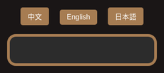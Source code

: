 <html lang="zh-Hant">
<head>
  <meta charset="UTF-8" />
  <meta name="viewport" content="width=device-width, initial-scale=1.0"/>
  <title>飯店QA</title>
  <style>
    html, body {
      margin: 0; padding: 0;
      background-color: #1a1616;
      font-family: 'Segoe UI', Tahoma, Geneva, Verdana, sans-serif;
      display: flex; flex-direction: column; align-items: center;
      height: 100vh;
    }
    .lang-switcher {
      margin: 20px;
    }
    .lang-switcher button {
      margin: 0 10px;
      padding: 8px 16px;
      font-size: 1rem;
      border: none;
      border-radius: 5px;
      cursor: pointer;
      background-color: #a67c52;
      color: white;
      transition: background-color 0.3s;
    }
    .lang-switcher button:hover {
      background-color: #8b653f;
    }
    .qa-container {
      background-color: #2c2c2c;
      border: 6px solid #a67c52;
      border-radius: 20px;
      padding: 30px 25px;
      width: 100%;
      max-width: 800px; /* 電腦最大寬度 */
      margin: 0 20px;   /* 左右留空，手機桌面都適用 */
      box-sizing: border-box;
      overflow-y: auto;
      max-height: 85vh;
      -webkit-overflow-scrolling: touch;
    }
    .qa-item {
      margin-bottom: 20px;
    }
    .question {
      cursor: pointer;
      font-size: 1.5rem;
      color: #FFC107;
      margin-bottom: 8px;
      display: flex;
      justify-content: space-between;
      align-items: center;
      background-color: #444;
      padding: 12px 16px;
      border-radius: 10px;
      user-select: none;
      transition: background-color 0.3s;
    }
    .question:hover {
      background-color: #555;
    }
    .arrow {
      font-size: 1.2rem;
      color: #FFC107;
    }
    .answer {
      max-height: 0;
      overflow: hidden;
      transition: max-height 0.4s ease, padding 0.3s ease;
      font-size: 1.1rem;
      color: #fff;
      background-color: #3a3a3a;
      border-radius: 8px;
      padding: 0 16px;
      line-height: 1.6;
    }
    .answer.open {
      max-height: 800px;
      padding: 15px 16px;
    }
    a {
      color: #00d4ff;
      text-decoration: underline;
    }
    @media (max-width: 600px) {
      .question {
        font-size: 1.1rem;
        padding: 8px 12px;
      }
      .answer {
        font-size: 1rem;
      }
    }
  </style>
</head>
<body>
  <div class="lang-switcher">
    <button onclick="switchLang('zh')">中文</button>
    <button onclick="switchLang('en')">English</button>
    <button onclick="switchLang('ja')">日本語</button>
  </div>

  <div class="qa-container" id="qa"></div>

  <script>
    const qaData = {
      zh: [
         {
          q: " 📢 飯店公告訊息                                                                                 ",
          a: `日前無公告訊息。</a>`
        },
        {
          q: "飯店鄰近夜市",
          a: `▪ 每日：城隍廟夜市：<a href="https://www.google.com/maps?q=新竹市城隍廟夜市" target="_blank">地圖</a><br>
           ▪ 週二、週四：新竹後站夜市：<a href="https://www.google.com/maps?q=新竹後站夜市" target="_blank">地圖</a><br>
          ▪ 週三、週五：樹林頭夜市：<a href="https://www.google.com/maps?q=樹林頭夜市" target="_blank">地圖</a>`

        },
        {
          q: "飯店周邊古蹟景點",
          a: `
▪ 新竹州圖書館：<a href="https://www.google.com/maps?q=新竹州圖書館" target="_blank">地圖</a><br>
▪ 東門迎曦門：<a href="https://www.google.com/maps?q=東門迎曦門" target="_blank">地圖</a><br>
▪ 辛志平校長故居：<a href="https://www.google.com/maps?q=辛志平校長故居" target="_blank">地圖</a><br>
▪ 新竹市影像博物館：<a href="https://www.google.com/maps?q=新竹市影像博物館" target="_blank">地圖</a><br>
▪ 新竹市美術館：<a href="https://www.google.com/maps?q=新竹市美術館" target="_blank">地圖</a><br>
▪ 東門市場：<a href="https://www.google.com/maps?q=東門市場" target="_blank">地圖</a><br>
▪ 新竹市政府：<a href="https://www.google.com/maps?q=新竹市政府" target="_blank">地圖</a><br>
▪ 新竹市消防博物館：<a href="https://www.google.com/maps?q=新竹市消防博物館" target="_blank">地圖</a><br>
▪ 新竹動物園：<a href="https://www.google.com/maps?q=新竹動物園" target="_blank">地圖</a><br>
▪ 新竹公園：<a href="https://www.google.com/maps?q=新竹公園" target="_blank">地圖</a>`
        },
        {
          q: "飯店周邊宮廟景點",
          a: `
▪ 東寧宮：<a href="https://www.google.com/maps?q=東寧宮" target="_blank">地圖</a><br>
▪ 新竹都城隍廟：<a href="https://www.google.com/maps?q=新竹都城隍廟" target="_blank">地圖</a><br>
▪ 新竹竹蓮寺：<a href="https://www.google.com/maps?q=新竹竹蓮寺" target="_blank">地圖</a><br>
▪ 新竹長和宮：<a href="https://www.google.com/maps?q=新竹長和宮" target="_blank">地圖</a><br>
▪ 關帝廟：<a href="https://www.google.com/maps?q=關帝廟" target="_blank">地圖</a>`
        },
        {
          q: "鄰近購物百貨",
          a: `
▪ 巨城購物中心：<a href="https://www.google.com/maps?q=巨城購物中心" target="_blank">地圖</a><br>
▪ 大魯閣湳雅廣場：<a href="https://www.google.com/maps?q=大魯閣湳雅廣場" target="_blank">地圖</a><br>
▪ 新竹大遠百：<a href="https://www.google.com/maps?q=新竹大遠百" target="_blank">地圖</a>`
        },
        {
          q: "鄰近YouBike單車借用站",
          a: `
▪ 新竹市政府YouBike站：<a href="https://www.google.com/maps?q=YouBike 新竹市政府" target="_blank">地圖</a>`
        },
        {
          q: "鄰近早餐店推薦？",
          a: `
▪ 義式屋古拉爵：<a href="https://www.google.com/maps?q=義式屋古拉爵 新竹迎曦店" target="_blank">地圖</a><br>
▪ 山東早點-眷村龎：<a href="https://www.google.com/maps?q=眷村龎"target="_blank">地圖</a><br>
▪ 星巴克-新竹州圖門市：<a href="https://www.google.com/maps?q=星巴克-新竹州圖門市" target="_blank">地圖</a>`
        },
        {
          q: "咖啡和下午茶推薦？",
          a: `
▪ 星巴克-新竹州圖門市：<a href="https://www.google.com/maps?q=星巴克-新竹州圖門市" target="_blank">地圖</a><br>
▪ 九幕咖啡：<a href="https://www.google.com/maps?q=九幕咖啡" target="_blank">地圖</a><br>
▪ 饅饅好食：<a href="https://www.google.com/maps?q=饅饅好食" target="_blank">地圖</a><br>
▪ 一百種味道(三民店)：<a href="https://www.google.com/maps?q=一百種味道(三民店)" target="_blank">地圖</a><br>
▪ 夏.咖啡：<a href="https://www.google.com/maps?q=夏.咖啡" target="_blank">地圖</a><br>
▪ Float Dept.微生咖啡：<a href="https://www.google.com/maps?q=Float Dept.微生咖啡" target="_blank">地圖</a>`
        },
        {
          q: "中式餐廳推薦？",
          a: `
▪ 菜園上海餐廳：<a href="https://www.google.com/maps?q=菜園上海餐廳" target="_blank">地圖</a><br>
▪ 享鴨烤鴨：<a href="https://www.google.com/maps?q=享鴨 烤鴨與中華料理 新竹北大店" target="_blank">地圖</a><br>
▪ 西市汕頭館：<a href="https://www.google.com/maps?q=西市汕頭館 北大店" target="_blank">地圖</a><br>
▪ 新橋弄堂：<a href="https://www.google.com/maps?q=新橋弄堂" target="_blank">地圖</a>`
        },
        {
          q: "西式餐廳推薦？",
          a: `
▪ 冪2 La Miette Kitchen：<a href="https://www.google.com/maps?q=冪2 La Miette Kitchen" target="_blank">地圖</a><br>
▪ TABLE JOE 喬桌子廚房：<a href="https://www.google.com/maps?q=TABLE JOE 喬桌子廚房" target="_blank">地圖</a><br>
▪ 史坦利美式牛排：<a href="https://www.google.com/maps?q=史坦利美式牛排" target="_blank">地圖</a><br>
▪ 金色三麥 新竹巨城店PARK15：<a href="https://www.google.com/maps?q=金色三麥 新竹巨城店PARK15" target="_blank">地圖</a>`
        },
        {
          q: "日式餐廳推薦？",
          a: `
▪ 柚子：<a href="https://www.google.com/maps?q=柚子 文化街" target="_blank">地圖</a><br>
▪ 皿富器食 minfood：<a href="https://www.google.com/maps?q=皿富器食 minfood" target="_blank">地圖</a><br>
▪ 新橋燒肉屋：<a href="https://www.google.com/maps?q=新橋燒肉屋 府後店" target="_blank">地圖</a><br>
▪ 私嚐串燒：<a href="https://www.google.com/maps?q=私嚐串燒 中正店"_blank">地圖</a><br>
▪ 大阪燒肉 燒魂Yakikon：<a href="https://www.google.com/maps?q=大阪燒肉 燒魂Yakikon 新竹市東區" target="_blank">地圖</a>`
        },
        {
          q: "素食餐廳推薦？",
          a: `
▪ 果庭蔬食廚房：<a href="https://www.google.com/maps?q=果庭蔬食廚房" target="_blank">地圖</a><br>
▪ 森活原素 V-Element 蔬食餐廳：<a href="https://www.google.com/maps?q=森活原素 V-Element 蔬食餐廳" target="_blank">地圖</a><br>
▪ 籽田野菜屋：<a href="https://www.google.com/maps?q=籽田野菜屋" target="_blank">地圖</a><br>
▪ 井家：<a href="https://www.google.com/maps?q=井家" target="_blank">地圖</a><br>
▪ 井町日式蔬食料理(大同店)：<a href="https://www.google.com/maps?q=井町日式蔬食料理(大同店)" target="_blank">地圖</a><br>
▪ 八二親食-三民店：<a href="https://www.google.com/maps?q=八二親食-三民店" target="_blank">地圖</a>`
        },
        {
          q: "印度及異國料理推薦？",
          a: `
▪ 點22港式點心：<a href="https://www.google.com/maps?q=點22港式點心-新竹東門店" target="_blank">地圖</a><br>
▪ 132官舍餐酒館Bistro：<a href="https://www.google.com/maps?q=132官舍/新竹州警務部部長官舍(餐酒館Bistro)" target="_blank">地圖</a><br>
▪ 艷麗Pondok Sunny(星馬料理)：<a href="https://www.google.com/maps?q=艷麗Pondok Sunny" target="_blank">地圖</a><br>
▪ El Mundo墨多：<a href="https://www.google.com/maps?q=El Mundo墨多" target="_blank">地圖</a><br>
▪ 蘇丹土耳其廚房：<a href="https://www.google.com/maps?q=蘇丹土耳其廚房" target="_blank">地圖</a><br>
▪ 達達印度料理：<a href="https://www.google.com/maps?q=達達印度料理(新竹店)(原 印度小鎮)Burans Indian Kitchen in Hsinchu (Indian Town)" target="_blank">地圖</a><br>
▪ MAS India Restaurant 媽媽印度料理：<a href="https://www.google.com/maps?q=MAS India Restaurant 媽媽印度料理" target="_blank">地圖</a>`
        },
        {
          q: "牛肉麵推薦？",
          a: `
▪ 段純貞牛肉麵：<a href="https://www.google.com/maps?q=段純貞牛肉麵新竹市北區武陵路" target="_blank">地圖</a><br>
▪ 熊川牛肉麵：<a href="https://www.google.com/maps?q=熊川牛肉麵" target="_blank">地圖</a><br>
▪ 璽子牛肉麵（博愛店）：<a href="https://www.google.com/maps?q=璽子牛肉麵（博愛店)" target="_blank">地圖</a><br>
▪ 貳壹村精緻麵點：<a href="https://www.google.com/maps?q=貳壹村精緻麵點" target="_blank">地圖</a>`
        },
        {
          q: "推薦小吃？",
          a: `
▪ 喜劇收場(漢堡)：<a href="https://www.google.com/maps?q=喜劇收場(漢堡)" target="_blank">地圖</a><br>
▪ 戲棚下Under Six Pound炸雞：<a href="https://www.google.com/maps?q=戲棚下Under Six Pound炸雞" target="_blank">地圖</a><br>
▪ 覓雪Mixshare手作雪花冰：<a href="https://www.google.com/maps?q=覓雪Mixshare手作雪花冰" target="_blank">地圖</a>`
        },
        {
          q: "伴手禮推薦？",
          a: `
▪ 福源花生醬：<a href="https://www.google.com/maps?q=福源花生醬 新竹市東區東大路一段" target="_blank">地圖</a><br>
▪ 新復珍商行(竹塹餅)：<a href="https://www.google.com/maps?q=新復珍商行" target="_blank">地圖</a><br>
▪ 淵明餅舖(水蒸蛋糕)：<a href="https://www.google.com/maps?q=淵明餅舖" target="_blank">地圖</a><br>
▪ 進益貢丸：<a href="https://www.google.com/maps?q=進益貢丸新竹市北區北門街"_blank">地圖</a><br>
▪ 海瑞貢丸：<a href="https://www.google.com/maps?q=海瑞貢丸新竹西門總店"_blank">地圖</a>`
        }
      ],
      en: [
         {
          q: " 📢 Hotel Announcements                                                                                ",
          a: `No announcements at the moment.</a>`
        },
        {
          q: "Nearby Night Markets",
          a:  `▪ Daily – Chenghuang Temple Night Market – <a href="https://www.google.com/maps?q=新竹市城隍廟夜市" target="_blank">Map</a><br>
           ▪ Tue & Thu – Hsinchu Back Station Night Market: <a href="https://www.google.com/maps?q=新竹後站夜市"  target="_blank">Map</a><br>
          ▪ Wed & Fri – Shulintou Night Market: <a href="https://www.google.com/maps?q=樹林頭夜市" target="_blank">Map</a>`

        },
        {
          q: "Historical sites and attractions near the hotel",
          a: `
▪ Hsinchu State Library: <a href="https://www.google.com/maps?q=新竹州圖書館" target="_blank">Map</a><br>
▪ East Gate Yingxi Gate: <a href="https://www.google.com/maps?q=東門迎曦門" target="_blank">Map</a><br>
▪ Principal Xin Zhiping's Former Residence: <a href="https://www.google.com/maps?q=辛志平校長故居"  target="_blank">Map</a><br>
▪ Hsinchu Image Museum: <a href="https://www.google.com/maps?q=新竹市影像博物館" target="_blank">Map</a><br>
▪ Hsinchu Art Museum: <a href="https://www.google.com/maps?q=新竹市美術館" target="_blank">Map</a><br>
▪ East Gate Market: <a href="https://www.google.com/maps?q=東門市場" target="_blank">Map</a><br>
▪ Hsinchu City Hall: <a href="https://www.google.com/maps?q=新竹市政府" target="_blank">Map</a><br>
▪ Hsinchu Fire Museum: <a href="https://www.google.com/maps?q=新竹市消防博物館" target="_blank">Map</a><br>
▪ Hsinchu Zoo: <a href="https://www.google.com/maps?q=新竹動物園" target="_blank">Map</a><br>
▪ Hsinchu Park: <a href="https://www.google.com/maps?q=新竹公園" target="_blank">Map</a>`
        },
        {
          q: "Temple attractions near the hotel",
          a: `
▪ Dongning Temple: <a href="https://www.google.com/maps?q=東寧宮" target="_blank">Map</a><br>
▪ Hsinchu City God Temple: <a href="https://www.google.com/maps?q=新竹都城隍廟" target="_blank">Map</a><br>
▪ Hsinchu Zhulin Temple：<a href="https://www.google.com/maps?q=新竹竹蓮寺" target="_blank">Map</a><br>
▪ Changhe Temple: <a href="https://www.google.com/maps?q=新竹長和宮" target="_blank">Map</a><br>
▪ Guandi Temple: <a href="https://www.google.com/maps?q=關帝廟" target="_blank">Map</a>`
        },
        {
          q: "Nearby shopping malls",
          a: `
▪ Big City Shopping Center: <a href="https://www.google.com/maps?q=巨城購物中心" target="_blank">Map</a><br>
▪ Taroko Nanya Plaza：<a href="https://www.google.com/maps?q=大魯閣湳雅廣場" target="_blank">Map</a><br>
▪ Far Eastern Department Store Hsinchu: <a href="https://www.google.com/maps?q=新竹大遠百" target="_blank">Map</a>`
        },
        {
          q: "Nearby YouBike rental station",
          a: `
         ⚠️Before signing up, please prepare the following. <a href="https://en.youbike.com.tw/region/main/register/" target="_blank"> YouBike official website</a><br>
▪ Hsinchu City Hall Ubike Station: <a href="https://www.google.com/maps?q=YouBike 新竹市政府" target="_blank">Map</a>`
        },
        {
          q: "Recommended nearby breakfast shops",
          a: `
▪ Garlic & Jazz Breakfast: <a href="https://www.google.com/maps?q=義式屋古拉爵 新竹迎曦店" target="_blank">Map</a><br>
▪ Shandong Breakfast - Xiao Long Bao (steamed soup dumplings), Taiwanese egg crepes: <a href="https://www.google.com/maps?q=眷村龎" target="_blank">Map</a><br>
▪ Starbucks - Hsinchu State Library Store: <a href="https://www.google.com/maps?q=星巴克-新竹州圖門市" target="_blank">Map</a>`
        },
        {
          q: "Coffee and afternoon tea recommendations?",
          a: `
▪ Starbucks - Hsinchu State Library Store: <a href="https://www.google.com/maps?q=星巴克-新竹州圖門市" target="_blank">Map</a><br>
▪ Jiumu Coffee: <a href="https://www.google.com/maps?q=九幕咖啡" target="_blank">Map</a><br>
▪ Manman Delicious: <a href="https://www.google.com/maps?q=饅饅好食" target="_blank">Map</a><br>
▪ Hundred Flavors (Sanmin Store): <a href="https://www.google.com/maps?q=一百種味道(三民店)" target="_blank">Map</a><br>
▪ Summer Coffee: <a href="https://www.google.com/maps?q=夏.咖啡" target="_blank">Map</a><br>
▪ Float Dept. Micro Roastery: <a href="https://www.google.com/maps?q=Float Dept.微生咖啡" target="_blank">Map</a>`
        },
        {
          q: "Chinese restaurant recommendations?",
          a: `
▪ Vegetable Garden Shanghai Restaurant: <a href="https://www.google.com/maps?q=菜園上海餐廳" target="_blank">Map</a><br>
▪ Enjoy Duck Roasted Duck: <a href="https://www.google.com/maps?q=享鴨 烤鴨與中華料理 新竹北大店" target="_blank">Map</a><br>
▪ Xishi Shantou Restaurant: <a href="https://www.google.com/maps?q=西市汕頭館 北大店" target="_blank">Map</a><br>
▪ New Bridge Alley: <a href="https://www.google.com/maps?q=新橋弄堂"target="_blank">Map</a>`
        },
        {
          q: "Western restaurant recommendations?",
          a: `
▪ La Miette Kitchen: <a href="https://www.google.com/maps?q=冪2 La Miette Kitchen" target="_blank">Map</a><br>
▪ TABLE JOE Kitchen: <a href="https://www.google.com/maps?q=TABLE JOE 喬桌子廚房" target="_blank">Map</a><br>
▪ Stanley American Steakhouse: <a href="https://maps.example.com/western3" target="_blank">Map</a><br>
▪ Jinse Sanmai Park15, Hsinchu Big City: <a href="https://www.google.com/maps?q=金色三麥 新竹巨城店PARK15" target="_blank">Map</a>`
        },
        {
          q: "Japanese restaurant recommendations?",
          a: `
▪ Yuzu: <a href="https://www.google.com/maps?q=柚子 文化街" target="_blank">Map</a><br>
▪ Minfood: <a href="https://www.google.com/maps?q=皿富器食 minfood" target="_blank">Map</a><br>
▪ Shinbashi Yakiniku: <a href="https://www.google.com/maps?q=新橋燒肉屋 府後店" target="_blank">Map</a><br>
▪ Private Taste Skewers: <a href="https://www.google.com/maps?q=私嚐串燒 中正店" target="_blank">Map</a><br>
▪ Osaka Yakiniku Yakikon: <a href="https://www.google.com/maps?q=大阪燒肉 燒魂Yakikon 新竹市東區" target="_blank">Map</a>`
        },
        {
          q: "Vegetarian restaurant recommendations?",
          a: `
▪ Guoting Vegetarian Kitchen：<a href="https://www.google.com/maps?q=果庭蔬食廚房" target="_blank">Map</a><br>
▪ V-Element Vegetarian Kitchen：<a href="https://www.google.com/maps?q=森活原素 V-Element 蔬食餐廳" target="_blank">Map</a><br>
▪ Zitian Vegetable House: <a href="https://www.google.com/maps?q=籽田野菜屋" target="_blank">Map</a><br>
▪ Jingjia: <a href="https://maps.example.com/vegan3" target="_blank">Map</a><br>
▪ Jingmachi Japanese Vegetarian: <a href="https://www.google.com/maps?q=井家" target="_blank">Map</a><br>
▪ 82 Qin Shi: <a href="https://www.google.com/maps?q=八二親食-三民店" target="_blank">Map</a>`
        },
        {
          q: "Indian and international cuisine recommendations?",
          a: `
▪ Dim 22 Hong Kong Dim Sum：<a href="https://www.google.com/maps?q=點22港式點心-新竹東門店" target="_blank">Map</a><br>
▪ 132 Officer’s Residence Bistro：<a href="https://www.google.com/maps?q=132官舍/新竹州警務部部長官舍(餐酒館Bistro)" target="_blank">Map</a><br>
▪ Yanli Pondok Sunny-Singaporean and Malaysian Cuisine：<a href="https://www.google.com/maps?q=艷麗Pondok Sunny" target="_blank">Map</a><br>
▪ El Mundo Mexican Cuisine：<a href="https://www.google.com/maps?q=El Mundo墨多" target="_blank">Map</a><br>
▪ Sultan Turkish Kitchen: <a href="https://maps.example.com/foreign2" target="_blank">Map</a><br>
▪ Dada Indian Cuisine: <a href="https://maps.example.com/foreign3" target="_blank">Map</a><br>
▪ MAS India Restaurant: <a href="https://www.google.com/maps?q=MAS India Restaurant 媽媽印度料理" target="_blank">Map</a>`
        },
        {
          q: "Beef noodle recommendations?",
          a: `
▪ Duan Chun Zhen Beef Noodles: <a href="https://www.google.com/maps?q=段純貞牛肉麵新竹市北區武陵路" target="_blank">Map</a><br>
▪ Xiongchuan Beef Noodles: <a href="https://www.google.com/maps?q=熊川牛肉麵" target="_blank">Map</a><br>
▪ Xi Zi Beef Noodles: <a href="https://www.google.com/maps?q=璽子牛肉麵（博愛店)" target="_blank">Map</a><br>
▪ Er Yi Cun Exquisite Noodles: <a href="https://www.google.com/maps?q=貳壹村精緻麵點" target="_blank">Map</a>`
        },
        {
          q: "Snack recommendations?",
          a: `
▪ Comedy Ending (Burger): <a href="https://www.google.com/maps?q=喜劇收場(漢堡)" target="_blank">Map</a><br>
▪ Under Six Pound Fried Chicken: <a href="https://www.google.com/maps?q=戲棚下Under Six Pound炸雞" target="_blank">Map</a><br>
▪ Mixshare Handmade Shaved Ice: <a href="https://www.google.com/maps?q=覓雪Mixshare手作雪花冰" target="_blank">Map</a>`
        },
        {
          q: "Souvenir recommendations?",
          a: `
▪ Fuyuan Peanut Butter: <a href="https://www.google.com/maps?q=福源花生醬 新竹市東區東大路一段" target="_blank">Map</a><br>
▪ Xin Fuzhen-Zhujian Cake: <a href="https://www.google.com/maps?q=新復珍商行" target="_blank">Map</a><br>
▪ Yuanming Bakery-Steamed Sponge Cake: <a href="https://www.google.com/maps?q=淵明餅舖" target="_blank">Map</a><br>
▪ Jinyi Meatballs: <a href="https://www.google.com/maps?q=進益貢丸新竹市北區北門街"_blank">Map</a><br>
▪ Hairui Meatballs: <a href="https://www.google.com/maps?q=海瑞貢丸新竹西門總店" target="_blank">Map</a>`
        }
      ],
      ja: [
        {
          q: " 📢 ホテルからのお知らせ                                                                                  ",
          a: `現在お知らせはありません。</a>`
        },
        {
          q: "ホテル近くの夜市（よいち）",
          a: `▪ 毎日・城隍廟夜市（チョンホアンミャオ夜市）– <a href="https://www.google.com/maps?q=新竹市城隍廟夜市"  target="_blank">地図</a><br>
          ▪ 火・木：新竹後駅夜市 – <a href="https://www.google.com/maps?q=新竹後站夜市"  target="_blank">地図</a><br>
          ▪ 水・金：樹林頭夜市 – <a href="https://www.google.com/maps?q=樹林頭夜市"  target="_blank">地図</a>`

        },
        {
          q: "ホテル周辺の史跡・観光スポット",
          a: `
▪ 新竹州図書館：<a href="https://www.google.com/maps?q=新竹州圖書館" target="_blank">地図</a><br>
▪ 東門迎曦門：<a href="https://www.google.com/maps?q=東門迎曦門" target="_blank">地図</a><br>
▪ 辛志平校長旧宅：<a href="https://www.google.com/maps?q=辛志平校長故居"  target="_blank">地図</a><br>
▪ 新竹市映像博物館：<a href="https://www.google.com/maps?q=新竹市影像博物館" target="_blank">地図</a><br>
▪ 新竹市美術館：<a href="https://www.google.com/maps?q=新竹市美術館" target="_blank">地図</a><br>
▪ 東門市場：<a href="https://www.google.com/maps?q=東門市場" target="_blank">地図</a><br>
▪ 新竹市政府：<a href="https://www.google.com/maps?q=新竹市政府" target="_blank">地図</a><br>
▪ 新竹市消防博物館：<a href="https://www.google.com/maps?q=新竹市消防博物館" target="_blank">地図</a><br>
▪ 新竹動物園：<a href="https://www.google.com/maps?q=新竹動物園" target="_blank">地図</a><br>
▪ 新竹公園：<a href="https://www.google.com/maps?q=新竹公園"_blank">地図</a>`
        },
        {
          q: "ホテル周辺の寺院・神社スポット",
          a: `
▪ 東寧宮：<a href="https://www.google.com/maps?q=東寧宮" target="_blank">地図</a><br>
▪ 新竹都城隍廟：<a href="https://www.google.com/maps?q=新竹都城隍廟" target="_blank">地図</a><br>
▪ 新竹竹蓮寺：<a href="https://www.google.com/maps?q=新竹竹蓮寺" target="_blank">地圖</a><br>
▪ 新竹長和宮：<a href="https://www.google.com/maps?q=新竹長和宮" target="_blank">地図</a><br>
▪ 関帝廟：<a href="https://www.google.com/maps?q=關帝廟" target="_blank">地図</a>`
        },
        {
          q: "近隣のショッピングモール",
          a: `
▪ 巨城ショッピングセンター：<a href="https://maps.example.com/bigcity" target="_blank">地図</a><br>
▪ タロコ南雅プラザ：<a href="https://www.google.com/maps?q=大魯閣湳雅廣場" target="_blank">地圖</a><br>
▪ 新竹大遠百：<a href="https://www.google.com/maps?q=新竹大遠百" target="_blank">地図</a>`
        },
        {
          q: "近くYouBikeレンタルステーション",
          a: `
          ⚠️ご登録の前に、以下のものをご準備ください。<a href="https://en.youbike.com.tw/region/main/register/" target="_blank"> YouBike公式ウェブサイト-英語のみ</a><br>
▪ 新竹市政府Ubikeステーション：<a href="https://www.google.com/maps?q=YouBike 新竹市政府" target="_blank">地図</a>`
        },
        {
          q: "近隣のおすすめ朝食店",
          a: `
▪ ガーリック＆ジャズ朝食：<a href="https://www.google.com/maps?q=義式屋古拉爵 新竹迎曦店" target="_blank">地図</a><br>
▪ 山東の朝食・眷村龎 - 小籠包（ショウロンポー）、台湾式卵クレープ（ダンビン）：<a href="https://www.google.com/maps?q=眷村龎" target="_blank">地図</a><br>
▪ スターバックス - 新竹州図書館店：<a href="https://maps.example.com/starbucks" target="_blank">地図</a>`
        },
        {
          q: "コーヒーとアフタヌーンティーのおすすめは？",
          a: `
▪ スターバックス - 新竹州図書館店：<a href="https://maps.example.com/starbucks" target="_blank">地図</a><br>
▪ 九幕コーヒー：<a href="https://www.google.com/maps?q=九幕咖啡" target="_blank">地図</a><br>
▪ 饅饅好食：<a href="https://www.google.com/maps?q=饅饅好食" target="_blank">地図</a><br>
▪ 百の味（三民店）：<a href="https://www.google.com/maps?q=一百種味道(三民店)" target="_blank">地図</a><br>
▪ 夏コーヒー：<a href="https://www.google.com/maps?q=夏.咖啡" target="_blank">地図</a><br>
▪ Float Dept.微生コーヒー：<a href="https://www.google.com/maps?q=Float Dept.微生咖啡" target="_blank">地図</a>`
        },
        {
          q: "中華料理店のおすすめは？",
          a: `
▪ 菜園上海料理店：<a href="https://www.google.com/maps?q=菜園上海餐廳" target="_blank">地図</a><br>
▪ 享鴨ローストダック：<a href="https://www.google.com/maps?q=享鴨 烤鴨與中華料理 新竹北大店" target="_blank">地図</a><br>
▪ 西市汕頭館：<a href="https://www.google.com/maps?q=西市汕頭館 北大店" target="_blank">地図</a><br>
▪ 新橋弄堂：<a href="https://www.google.com/maps?q=新橋弄堂" target="_blank">地図</a>`
        },
        {
          q: "西洋料理店のおすすめは？",
          a: `
▪ 冪2 La Miette キッチン：<a href="https://maps.example.com/western1" target="_blank">地図</a><br>
▪ TABLE JOE キッチン：<a href="https://www.google.com/maps?q=TABLE JOE 喬桌子廚房" target="_blank">地図</a><br>
▪ スタンリーアメリカンステーキハウス：<a href="https://maps.example.com/western3" target="_blank">地図</a><br>
▪ 金色三麥 新竹巨城店 PARK15：<a href="https://www.google.com/maps?q=金色三麥 新竹巨城店PARK15" target="_blank">地図</a>`
        },
        {
          q: "和食レストランのおすすめは？",
          a: `
▪ 柚子：<a href="https://www.google.com/maps?q=柚子 文化街" target="_blank">地図</a><br>
▪ 皿富器食 minfood：<a href="https://maps.example.com/japanese2" target="_blank">地図</a><br>
▪ 新橋焼肉屋：<a href="https://www.google.com/maps?q=新橋燒肉屋 府後店" target="_blank">地図</a><br>
▪ 私嚐串焼：<a href="https://www.google.com/maps?q=私嚐串燒 中正店" target="_blank">地図</a><br>
▪ 大阪焼肉 燒魂Yakikon：<a href="https://www.google.com/maps?q=大阪燒肉 燒魂Yakikon 新竹市東區"" target="_blank">地図</a>`
        },
        {
          q: "ベジタリアンレストランのおすすめは？",
          a: `
▪ 果庭ベジタリアンキッチン：<a href="https://www.google.com/maps?q=果庭蔬食廚房" target="_blank">地図</a><br>
▪  V-Element ベジタリアンレストラン：<a href="https://www.google.com/maps?q=森活原素 V-Element 蔬食餐廳" target="_blank">地図</a><br>
▪ 籽田野菜屋：<a href="https://www.google.com/maps?q=籽田野菜屋" target="_blank">地図</a><br>
▪ 井家：<a href="https://www.google.com/maps?q=井家" target="_blank">地図</a><br>
▪ 井町日式蔬食料理（大同店）：<a href="https://maps.example.com/vegan4" target="_blank">地図</a><br>
▪ 八二親食：<a href="https://www.google.com/maps?q=八二親食-三民店" target="_blank">地図</a>`
        },
        {
          q: "インド料理・エスニック料理のおすすめは？",
          a: `
▪ 点22 香港飲茶：<a href="https://www.google.com/maps?q=點22港式點心-新竹東門店" target="_blank">地図</a><br>
▪ 132官舎ビストロ：<a href="https://www.google.com/maps?q=132官舍/新竹州警務部部長官舍(餐酒館Bistro)" target="_blank">地図</a><br>
▪ 艷麗ポンドック・サニー(シンガポール・マレーシア料理)：<a href="https://www.google.com/maps?q=艷麗Pondok Sunny" target="_blank">地図</a><br>
▪ エル・ムンド墨多(El Mundo)メキシコ料理：<a href="https://www.google.com/maps?q=El Mundo墨多" target="_blank">地図</a><br>
▪ スルタン・トルコ料理店：<a href="https://maps.example.com/foreign2" target="_blank">地図</a><br>
▪ ダダ・インド料理：<a href="https://maps.example.com/foreign3" target="_blank">地図</a><br>
▪ MASインドレストラン：<a href="https://maps.example.com/foreign4" target="_blank">地図</a>`
        },
        {
          q: "牛肉麺のおすすめは？",
          a: `
▪ 段純貞牛肉麺：<a href="https://www.google.com/maps?q=段純貞牛肉麵新竹市北區武陵路" target="_blank">地図</a><br>
▪ 熊川牛肉麺：<a href="https://www.google.com/maps?q=熊川牛肉麵" target="_blank">地図</a><br>
▪ 璽子牛肉麺：<a href="https://maps.example.com/beefnoodle3" target="_blank">地図</a><br>
▪ 貳壹村精緻麺点：<a href="https://www.google.com/maps?q=貳壹村精緻麵點" target="_blank">地図</a>`
        },
        {
          q: "おすすめの軽食は？",
          a: `
▪ 喜劇終了（バーガー）：<a href="https://www.google.com/maps?q=喜劇收場(漢堡)"_blank"_blank">地図</a><br>
▪ 劇場下アンダーシックスパウンド唐揚げ：<a href="https://www.google.com/maps?q=戲棚下Under Six Pound炸雞" target="_blank">地図</a><br>
▪ ミックスシェア手作りかき氷：<a href="https://www.google.com/maps?q=覓雪Mixshare手作雪花冰"_blank">地図</a>`
        },
        {
          q: "お土産のおすすめは？",
          a: `
▪ 福源ピーナッツバター：<a href="https://www.google.com/maps?q=福源花生醬 新竹市東區東大路一段" target="_blank">地図</a><br>
▪ 新復珍商行-竹塹餅：<a href="https://www.google.com/maps?q=新復珍商行"_blank">地図</a><br>
▪ 淵明餅舗-蒸しカステラ：<a href="https://www.google.com/maps?q=淵明餅舖""_blank">地図</a><br>
▪ 進益貢丸：<a href="https://www.google.com/maps?q=進益貢丸新竹市北區北門街"_blank">地図</a><br>
▪ 海瑞貢丸：<a href="https://www.google.com/maps?q=海瑞貢丸新竹西門總店"_blank">地図</a>`
        }
      ]
    };

    const container = document.getElementById('qa');

    function renderQA(lang) {
      container.innerHTML = '';
      qaData[lang].forEach((item, index) => {
        const qaItem = document.createElement('div');
        qaItem.className = 'qa-item';

        const question = document.createElement('div');
        question.className = 'question';
        question.innerHTML = `・${item.q} <span class="arrow">${index === 0 ? '▲' : '▼'}</span>`;
        question.onclick = () => toggleAnswer(index);

        const answer = document.createElement('div');
        answer.className = 'answer';
        answer.innerHTML = item.a;

        if(index === 0) answer.classList.add('open');

        qaItem.appendChild(question);
        qaItem.appendChild(answer);
        container.appendChild(qaItem);
      });
    }

    function toggleAnswer(index) {
      const answers = document.querySelectorAll('.answer');
      const arrows = document.querySelectorAll('.arrow');

      answers.forEach((answer, i) => {
        const isCurrent = i === index;
        if(isCurrent) {
          if(answer.classList.contains('open')) {
            answer.classList.remove('open');
            arrows[i].textContent = '▼';
          } else {
            answer.classList.add('open');
            arrows[i].textContent = '▲';
          }
        } else {
          answer.classList.remove('open');
          arrows[i].textContent = '▼';
        }
      });
    }

    function switchLang(lang) {
      renderQA(lang);
    }

    // 預設載入中文
    renderQA('zh');
  </script>
</body>
</html>
</body>
</html>
